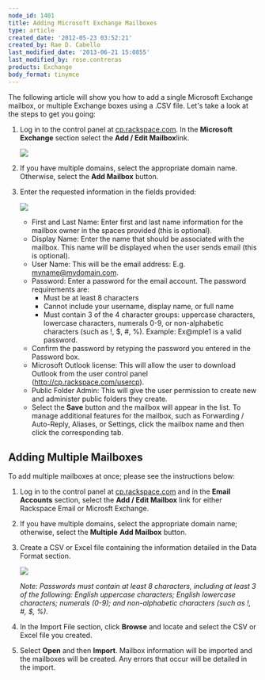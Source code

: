 ```yaml
---
node_id: 1401
title: Adding Microsoft Exchange Mailboxes
type: article
created_date: '2012-05-23 03:52:21'
created_by: Rae D. Cabello
last_modified_date: '2013-06-21 15:0855'
last_modified_by: rose.contreras
products: Exchange
body_format: tinymce
---
```


The following article will show you how to add a single Microsoft
Exchange mailbox, or multiple Exchange boxes using a .CSV file. Let's
take a look at the steps to get you going:  

1.  Log in to the control panel at
    [cp.rackspace.com](https://cp.rackspace.com).  In the **Microsoft
    Exchange** section select the **Add / Edit Mailbox**link.

    ![](http://c15042926.r26.cf2.rackcdn.com/exchange_mailboxes_list.png)

2.  If you have multiple domains, select the appropriate domain name.
    Otherwise, select the **Add Mailbox** button.
3.  Enter the requested information in the fields provided:

    ![](http://c15042926.r26.cf2.rackcdn.com/new_mailbox_hex.png)

    -   First and Last Name: Enter first and last name information for
        the mailbox owner in the spaces provided (this is optional).
    -   Display Name: Enter the name that should be associated with the
        mailbox. This name will be displayed when the user sends
        email (this is optional).
    -   User Name: This will be the email address: E.g.
        myname@mydomain.com.
    -   Password: Enter a password for the email account. The password
        requirements are:
        -   Must be at least 8 characters
        -   Cannot include your username, display name, or full name
        -   Must contain 3 of the 4 character groups: uppercase
            characters, lowercase characters, numerals 0-9, or
            non-alphabetic characters (such as !, \$, \#, %). Example:
            Ex@mple1 is a valid password.
    -   Confirm the password by retyping the password you entered in the
        Password box.
    -   Microsoft Outlook license: This will allow the user to download
        Outlook from the user control panel
        (http://cp.rackspace.com/usercp).
    -   Public Folder Admin: This will give the user permission to
        create new and administer public folders they create.
    -   Select the **Save** button and the mailbox will appear in the
        list. To manage additional features for the mailbox, such as
        Forwarding / Auto-Reply, Aliases, or Settings, click the mailbox
        name and then click the corresponding tab.

Adding Multiple Mailboxes
-------------------------

To add multiple mailboxes at once; please see the instructions below: 

1.  Log in to the control panel at
    [cp.rackspace.com](https://cp.rackspace.com) and in the **Email
    Accounts** section, select the **Add / Edit Mailbox** link for
    either Rackspace Email or Microsft Exchange.
2.  If you have multiple domains, select the appropriate domain name;
    otherwise, select the **Multiple** **Add Mailbox** button.
3.  Create a CSV or Excel file containing the information detailed in
    the Data Format section.

    ![](http://c1079945.r45.cf2.rackcdn.com/(E%26A)AddingAMailbox3.png)

    *Note: Passwords must contain at least 8 characters, including at
    least 3 of the following: English uppercase characters; English
    lowercase characters; numerals (0-9); and non-alphabetic characters
    (such as !, \#, \$, %).*

4.  In the Import File section, click **Browse** and locate and select
    the CSV or Excel file you created.
5.  Select **Open** and then **Import**. Mailbox information will be
    imported and the mailboxes will be created. Any errors that occur
    will be detailed in the import.


